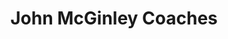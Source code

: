 ---
title: "John McGinley Coaches"
address: "Luxury Coach Trave;, Magheroarty, Gortahork, Co. Donegal"
tel: "+353 (0)74 913 5201"
county: "Donegal"
category: "Bus Services"
type: "Content"
lat: "55.11775207519531"
lng: "-8.137836456298828"
---